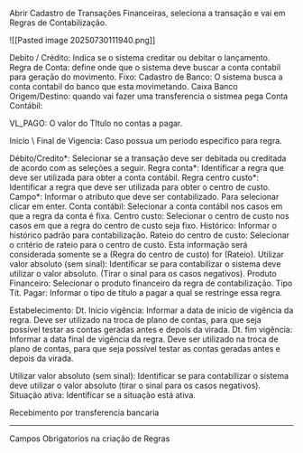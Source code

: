  
Abrir Cadastro de Transações Financeiras, seleciona a transação e vai em Regras de Contabilização. 

![[Pasted image 20250730111940.png]]



Debito / Crédito:  Indica se o sistema creditar ou debitar o lançamento.
Regra de Conta: define onde que o sistema deve buscar a conta contabil para geração do movimento. 
	Fixo: 
	Cadastro de Banco: O sistema busca a conta contabil do banco que esta movimetando. 
	Caixa 
	Banco Origem/Destino: quando vai fazer uma transferencia o sistmea pega 
Conta Contábil: 




VL_PAGO: O valor do TItulo no contas a pagar. 

Inicio \ Final de Vigencia: Caso possua um  periodo especifico para regra. 



Débito/Credito*: Selecionar se a transação deve ser debitada ou creditada de acordo com as seleções a seguir. 
Regra conta*: Identificar a regra que deve ser utilizada para obter a conta contábil. 
Regra centro custo*: Identificar a regra que deve ser utilizada para obter o centro de custo. 
Campo*: Informar o atributo que deve ser contabilizado. Para selecionar clicar em enter. 
Conta contábil: Selecionar a conta contábil nos casos em que a regra da conta é fixa. 
Centro custo: Selecionar o centro de custo nos casos em que a regra do centro de custo seja fixo. Histórico: Informar o histórico padrão para contabilização.
Rateio do centro de custo: Selecionar o critério de rateio para o centro de custo. Esta informação será considerada somente se a (Regra do centro de custo) for (Rateio). 
Utilizar valor absoluto (sem sinal): Identificar se para contabilizar o sistema deve utilizar o valor absoluto. (Tirar o sinal para os casos negativos). 
Produto Financeiro: Selecionar o produto financeiro da regra de contabilização. 
Tipo Tít. Pagar: Informar o tipo de título a pagar a qual se restringe essa regra. 

Estabelecimento: Dt. Início vigência: Informar a data de início de vigência da regra. Deve ser utilizado na troca de plano de contas, para que seja possível testar as contas geradas antes e depois da virada. 
Dt. fim vigência: Informar a data final de vigência da regra. Deve ser utilizado na troca de plano de contas, para que seja possível testar as contas geradas antes e depois da virada. 

Utilizar valor absoluto (sem sinal): Identificar se para contabilizar o sistema deve utilizar o valor absoluto (tirar o sinal para os casos negativos). 
Situação ativa: Identificar se a situação está ativa.






Recebimento por transferencia bancaria 

--------------------


Campos Obrigatorios na criação de Regras 

